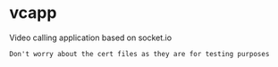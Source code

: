 # vcapp 
Video calling application based on socket.io

` Don't worry about the cert files as they are for testing purposes `
